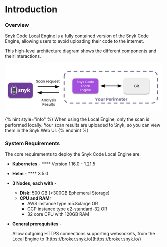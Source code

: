 # Introduction

### Overview

Snyk Code Local Engine is a fully contained version of the Snyk Code Engine, allowing users to avoid uploading their code to the internet.

This high-level architecture diagram shows the different components and their interactions.

![Snyk Code Local Engine Architecture](<../../../../.gitbook/assets/Screen Shot 2021-11-11 at 2.36.41 PM.png>)

{% hint style="info" %}
When using the Local Engine, only the scan is performed locally. Your scan results are uploaded to Snyk, so you can view them in the Snyk Web UI.
{% endhint %}

### System Requirements

The core requirements to deploy the Snyk Code Local Engine are:

* **Kubernetes** - **** Version 1.16.0 - 1.21.5
* **Helm** - **** 3.5.0
* **3 Nodes, each with** -
  * **Disk:** 500 GB (>300GB Ephemeral Storage)
  * **CPU and RAM:**
    * AWS instance type m5.8xlarge OR
    * GCP instance type e2-standard-32 OR
    * 32 core CPU with 120GB RAM
*   **General prerequisites** -&#x20;

    Allow outgoing HTTPS connections supporting websockets, from the Local Engine to [https://broker.snyk.io](https://broker.snyk.io/)
